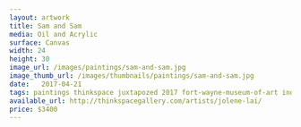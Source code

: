 ```yaml
---
layout: artwork
title: Sam and Sam
media: Oil and Acrylic
surface: Canvas
width: 24
height: 30
image_url: /images/paintings/sam-and-sam.jpg
image_thumb_url: /images/thumbnails/paintings/sam-and-sam.jpg
date:   2017-04-21
tags: paintings thinkspace juxtapozed 2017 fort-wayne-museum-of-art indiana
available_url: http://thinkspacegallery.com/artists/jolene-lai/
price: $3400
---
```

